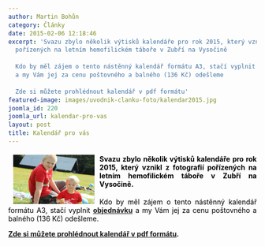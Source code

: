 ```yaml
---
author: Martin Bohůn
category: Články
date: 2015-02-06 12:18:46
excerpt: 'Svazu zbylo několik výtisků kalendáře pro rok 2015, který vznikl z fotografií
  pořízených na letním hemofilickém táboře v Zubří na Vysočině

  Kdo by měl zájem o tento nástěnný kalendář formátu A3, stačí vyplnit objednávku
  a my Vám jej za cenu poštovného a balného (136 Kč) odešleme  

  Zde si můžete prohlédnout kalendář v pdf formátu'
featured-image: images/uvodnik-clanku-foto/kalendar2015.jpg
joomla_id: 220
joomla_url: kalendar-pro-vas
layout: post
title: Kalendář pro vás
---
```


<h4 style="text-align: justify;"><img src="images/uvodnik-clanku-foto/kalendar2015.jpg" border="0" width="165" height="100" style="float: left; margin-left: 10px; margin-right: 10px;" /><span style="font-size: 1em; color: #000000;">Svazu zbylo několik výtisků kalendáře pro rok 2015, který vznikl z fotografií pořízených na letním hemofilickém táboře v Zubří na Vysočině.</span></h4>
<p style="text-align: justify;"><span style="color: #000000;">Kdo by měl zájem o tento nástěnný kalendář formátu A3, stačí vyplnit <strong><a href="index.php/cs/?option=com_chronoforms&amp;chronoform=Kalendar-2015" target="_blank" title="Kalendář 2015">objednávku</a></strong> a my Vám jej za cenu poštovného a balného (136 Kč) odešleme.  </span></p>
<p style="text-align: justify;"><strong><span style="color: #000000;"><a href="images/dokumenty-pdf-doc/kalendar_2015.pdf" target="_blank" title="Kalendář 2015">Zde si můžete prohlédnout kalendář v pdf formátu</a>.</span></strong></p>